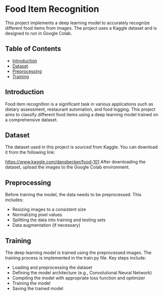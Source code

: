 # Food Item Recognition

This project implements a deep learning model to accurately recognize different food items from images. The project uses a Kaggle dataset and is designed to run in Google Colab.

## Table of Contents

- [Introduction](#introduction)
- [Dataset](#dataset)
- [Preprocessing](#preprocessing)
- [Training](#training)

## Introduction

Food item recognition is a significant task in various applications such as dietary assessment, restaurant automation, and food logging. This project aims to classify different food items using a deep learning model trained on a comprehensive dataset.

## Dataset
The dataset used in this project is sourced from Kaggle. You can download it from the following link:

https://www.kaggle.com/dansbecker/food-101
After downloading the dataset, upload the images to the Google Colab environment. 
## Preprocessing
Before training the model, the data needs to be preprocessed. This includes:

- Resizing images to a consistent size
- Normalizing pixel values
- Splitting the data into training and testing sets
- Data augmentation (if necessary)

## Training
The deep learning model is trained using the preprocessed images. The training process is implemented in the train.py file. Key steps include:

- Loading and preprocessing the dataset
- Defining the model architecture (e.g., Convolutional Neural Network)
- Compiling the model with appropriate loss function and optimizer
- Training the model
- Saving the trained model
